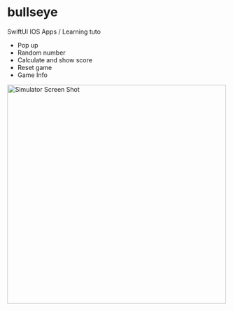 # bullseye
SwiftUI
IOS Apps
 / Learning tuto
- Pop up
- Random number
- Calculate and show score
- Reset game
- Game Info



<img width="500" alt="Simulator Screen Shot" src="https://user-images.githubusercontent.com/56839789/73273120-c06d6d80-41e3-11ea-87f8-5747d6a5068a.png">

